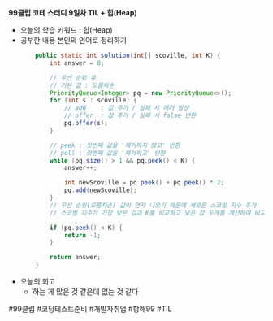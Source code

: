 <b>99클럽 코테 스터디 9일차 TIL + 힙(Heap)</b>

- 오늘의 학습 키워드 : 힙(Heap)
- 공부한 내용 본인의 언어로 정리하기
    ```java
        public static int solution(int[] scoville, int K) {
            int answer = 0;

            // 우선 순위 큐
            // 기본 값 : 오름차순
            PriorityQueue<Integer> pq = new PriorityQueue<>();
            for (int s : scoville) {
                // add    : 값 추가 / 실패 시 에러 발생
                // offer  : 값 추가 / 실패 시 false 반환
                pq.offer(s);
            }

            // peek : 첫번째 값을 '제거하지 않고' 반환
            // poll : 첫번째 값을 '제거하고' 반환
            while (pq.size() > 1 && pq.peek() < K) {
                answer++;

                int newScoville = pq.peek() + pq.peek() * 2;
                pq.add(newScoville);
            }
            // 우선 순위(오름차순) 값이 먼저 나오기 때문에 새로운 스코빌 지수 추가
            // 스코빌 지수가 가장 낮은 값과 K를 비교하고 낮은 값 두개를 계산하여 비교

            if (pq.peek() < K) {
                return -1;
            }

            return answer;
        }
    ```
- 오늘의 회고
  - 하는 게 많은 것 같은데 없는 것 같다

#99클럽 #코딩테스트준비 #개발자취업 #항해99 #TIL
